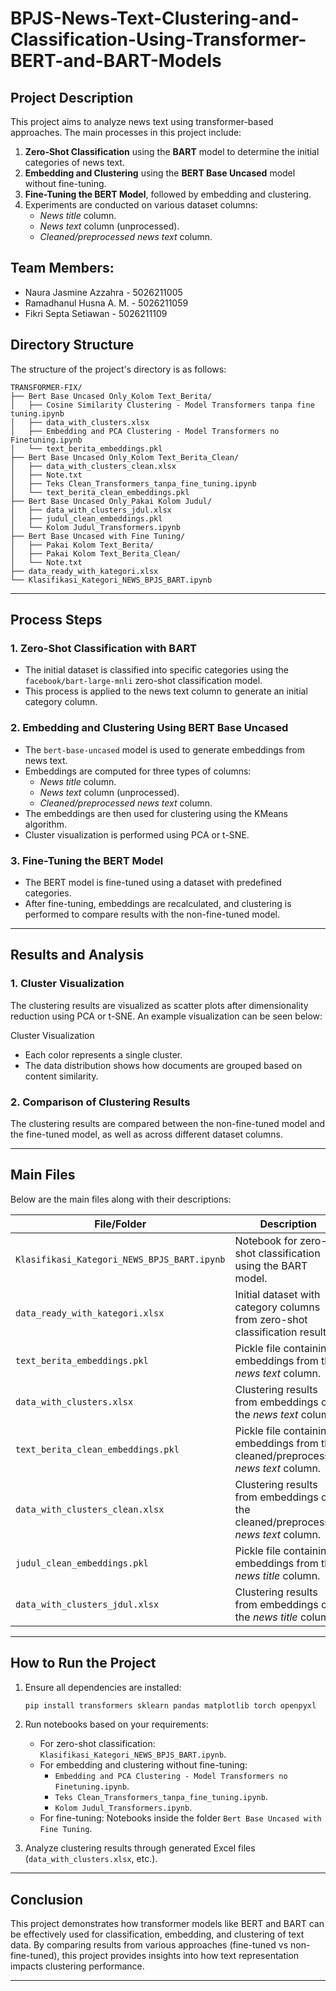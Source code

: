 # BPJS-News-Text-Clustering-and-Classification-Using-Transformer-BERT-and-BART-Models


## **Project Description**
This project aims to analyze news text using transformer-based approaches. The main processes in this project include:
1. **Zero-Shot Classification** using the **BART** model to determine the initial categories of news text.
2. **Embedding and Clustering** using the **BERT Base Uncased** model without fine-tuning.
3. **Fine-Tuning the BERT Model**, followed by embedding and clustering.
4. Experiments are conducted on various dataset columns:
   - *News title* column.
   - *News text* column (unprocessed).
   - *Cleaned/preprocessed news text* column.
  
## Team Members:
- Naura Jasmine Azzahra - 5026211005
- Ramadhanul Husna A. M. - 5026211059
- Fikri Septa Setiawan - 5026211109

## **Directory Structure**
The structure of the project's directory is as follows:

```
TRANSFORMER-FIX/
├── Bert Base Uncased Only_Kolom Text_Berita/
│   ├── Cosine Similarity Clustering - Model Transformers tanpa fine tuning.ipynb
│   ├── data_with_clusters.xlsx
│   ├── Embedding and PCA Clustering - Model Transformers no Finetuning.ipynb
│   └── text_berita_embeddings.pkl
├── Bert Base Uncased Only_Kolom Text_Berita_Clean/
│   ├── data_with_clusters_clean.xlsx
│   ├── Note.txt
│   ├── Teks Clean_Transformers_tanpa_fine_tuning.ipynb
│   └── text_berita_clean_embeddings.pkl
├── Bert Base Uncased Only_Pakai Kolom Judul/
│   ├── data_with_clusters_jdul.xlsx
│   ├── judul_clean_embeddings.pkl
│   └── Kolom Judul_Transformers.ipynb
├── Bert Base Uncased with Fine Tuning/
│   ├── Pakai Kolom Text_Berita/
│   ├── Pakai Kolom Text_Berita_Clean/
│   └── Note.txt
├── data_ready_with_kategori.xlsx
└── Klasifikasi_Kategori_NEWS_BPJS_BART.ipynb
```

---

## **Process Steps**

### 1. **Zero-Shot Classification with BART**
- The initial dataset is classified into specific categories using the `facebook/bart-large-mnli` zero-shot classification model.
- This process is applied to the news text column to generate an initial category column.

### 2. **Embedding and Clustering Using BERT Base Uncased**
- The `bert-base-uncased` model is used to generate embeddings from news text.
- Embeddings are computed for three types of columns:
  - *News title* column.
  - *News text* column (unprocessed).
  - *Cleaned/preprocessed news text* column.
- The embeddings are then used for clustering using the KMeans algorithm.
- Cluster visualization is performed using PCA or t-SNE.

### 3. **Fine-Tuning the BERT Model**
- The BERT model is fine-tuned using a dataset with predefined categories.
- After fine-tuning, embeddings are recalculated, and clustering is performed to compare results with the non-fine-tuned model.

---

## **Results and Analysis**
### 1. **Cluster Visualization**
The clustering results are visualized as scatter plots after dimensionality reduction using PCA or t-SNE. An example visualization can be seen below:

Cluster Visualization

- Each color represents a single cluster.
- The data distribution shows how documents are grouped based on content similarity.

### 2. **Comparison of Clustering Results**
The clustering results are compared between the non-fine-tuned model and the fine-tuned model, as well as across different dataset columns.

---

## **Main Files**
Below are the main files along with their descriptions:

| File/Folder                                   | Description                                                                                  |
|-----------------------------------------------|---------------------------------------------------------------------------------------------|
| `Klasifikasi_Kategori_NEWS_BPJS_BART.ipynb`   | Notebook for zero-shot classification using the BART model.                                 |
| `data_ready_with_kategori.xlsx`               | Initial dataset with category columns from zero-shot classification results.                |
| `text_berita_embeddings.pkl`                  | Pickle file containing embeddings from the *news text* column.                              |
| `data_with_clusters.xlsx`                     | Clustering results from embeddings of the *news text* column.                               |
| `text_berita_clean_embeddings.pkl`            | Pickle file containing embeddings from the cleaned/preprocessed *news text* column.         |
| `data_with_clusters_clean.xlsx`               | Clustering results from embeddings of the cleaned/preprocessed *news text* column.          |
| `judul_clean_embeddings.pkl`                  | Pickle file containing embeddings from the *news title* column.                             |
| `data_with_clusters_jdul.xlsx`                | Clustering results from embeddings of the *news title* column.                              |

---

## **How to Run the Project**

1. Ensure all dependencies are installed:
   ```bash
   pip install transformers sklearn pandas matplotlib torch openpyxl
   ```

2. Run notebooks based on your requirements:
   - For zero-shot classification: `Klasifikasi_Kategori_NEWS_BPJS_BART.ipynb`.
   - For embedding and clustering without fine-tuning: 
     - `Embedding and PCA Clustering - Model Transformers no Finetuning.ipynb`.
     - `Teks Clean_Transformers_tanpa_fine_tuning.ipynb`.
     - `Kolom Judul_Transformers.ipynb`.
   - For fine-tuning: Notebooks inside the folder `Bert Base Uncased with Fine Tuning`.

3. Analyze clustering results through generated Excel files (`data_with_clusters.xlsx`, etc.).

---

## **Conclusion**
This project demonstrates how transformer models like BERT and BART can be effectively used for classification, embedding, and clustering of text data. By comparing results from various approaches (fine-tuned vs non-fine-tuned), this project provides insights into how text representation impacts clustering performance.

--- 
